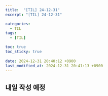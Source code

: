 ```yaml
---
title:  "[TIL] 24-12-31"
excerpt: "[TIL] 24-12-31"

categories:
  - TIL
tags:
  - [TIL]

toc: true
toc_sticky: true
 
date: 2024-12-31 20:40:12 +0900
last_modified_at: 2024-12-31 20:41:13 +0900
---
```


## 내일 작성 예정